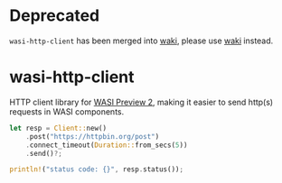# Deprecated

`wasi-http-client` has been merged into [waki](https://github.com/wacker-dev/waki), please use [waki](https://github.com/wacker-dev/waki) instead.

# wasi-http-client

HTTP client library for [WASI Preview 2](https://github.com/WebAssembly/WASI/tree/main/preview2),
making it easier to send http(s) requests in WASI components.

```rust
let resp = Client::new()
    .post("https://httpbin.org/post")
    .connect_timeout(Duration::from_secs(5))
    .send()?;

println!("status code: {}", resp.status());
```
